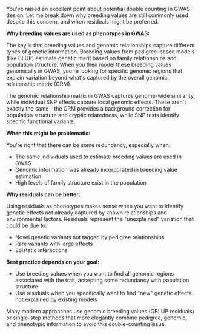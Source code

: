
You've raised an excellent point about potential double counting in GWAS design. Let me break down why breeding values are still commonly used despite this concern, and when residuals might be preferred.

**Why breeding values are used as phenotypes in GWAS:**

The key is that breeding values and genomic relationships capture different types of genetic information. Breeding values from pedigree-based models (like BLUP) estimate genetic merit based on family relationships and population structure. When you then model these breeding values genomically in GWAS, you're looking for specific genomic regions that explain variation beyond what's captured by the overall genomic relationship matrix (GRM).

The genomic relationship matrix in GWAS captures genome-wide similarity, while individual SNP effects capture local genomic effects. These aren't exactly the same - the GRM provides a background correction for population structure and cryptic relatedness, while SNP tests identify specific functional variants.

**When this might be problematic:**

You're right that there can be some redundancy, especially when:

- The same individuals used to estimate breeding values are used in GWAS
- Genomic information was already incorporated in breeding value estimation
- High levels of family structure exist in the population

**Why residuals can be better:**

Using residuals as phenotypes makes sense when you want to identify genetic effects not already captured by known relationships and environmental factors. Residuals represent the "unexplained" variation that could be due to:

- Novel genetic variants not tagged by pedigree relationships
- Rare variants with large effects
- Epistatic interactions

**Best practice depends on your goal:**

- Use breeding values when you want to find all genomic regions associated with the trait, accepting some redundancy with population structure
- Use residuals when you specifically want to find "new" genetic effects not explained by existing models

Many modern approaches use genomic breeding values (GBLUP residuals) or single-step methods that more elegantly combine pedigree, genomic, and phenotypic information to avoid this double-counting issue.